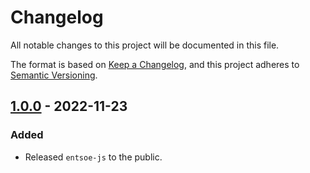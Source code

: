 # Changelog

All notable changes to this project will be documented in this file.

The format is based on [Keep a Changelog][keep-a-changelog], and this project
adheres to [Semantic Versioning][semver].

## [1.0.0] - 2022-11-23

### Added

-   Released `entsoe-js` to the public.

[1.0.0]: https://github.com/robinvw1/entsoe-js/releases/tag/v1.0.0
[keep-a-changelog]: https://keepachangelog.com/en/1.0.0/
[semver]: https://semver.org/spec/v2.0.0.html
